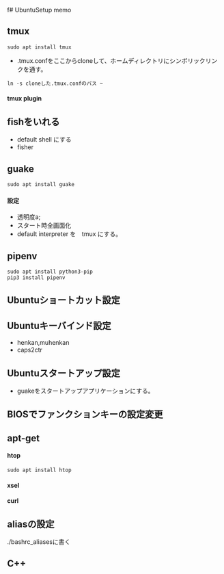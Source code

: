 f# UbuntuSetup memo

## tmux
```
sudo apt install tmux
```
- .tmux.confをここからcloneして、ホームディレクトリにシンボリックリンクを通す。

```
ln -s cloneした.tmux.confのパス ~
```

#### tmux plugin

## fishをいれる
- default shell にする
- fisher

## guake
```
sudo apt install guake
```
#### 設定
- 透明度a;
- スタート時全画面化
- default interpreter を　tmux にする。

## pipenv
```
sudo apt install python3-pip
pip3 install pipenv
```
## Ubuntuショートカット設定
## Ubuntuキーバインド設定
- henkan,muhenkan
- caps2ctr
## Ubuntuスタートアップ設定
- guakeをスタートアップアプリケーションにする。
## BIOSでファンクションキーの設定変更
## apt-get
#### htop
```
sudo apt install htop
```
#### xsel
#### curl

## aliasの設定
./bashrc_aliasesに書く

## C++
